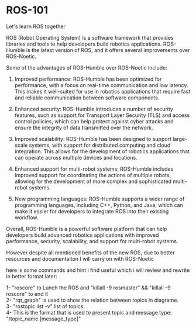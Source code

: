 # ROS-101
Let's learn ROS together

ROS (Robot Operating System) is a software framework that provides libraries and tools to help developers build robotics applications. ROS-Humble is the latest version of ROS, and it offers several improvements over ROS-Noetic.

Some of the advantages of ROS-Humble over ROS-Noetic include:

1. Improved performance: ROS-Humble has been optimized for performance, with a focus on real-time communication and low latency. This makes it well-suited for use in robotics applications that require fast and reliable communication between software components.

2. Enhanced security: ROS-Humble introduces a number of security features, such as support for Transport Layer Security (TLS) and access control policies, which can help protect against cyber attacks and ensure the integrity of data transmitted over the network.

3. Improved scalability: ROS-Humble has been designed to support large-scale systems, with support for distributed computing and cloud integration. This allows for the development of robotics applications that can operate across multiple devices and locations.

4. Enhanced support for multi-robot systems: ROS-Humble includes improved support for coordinating the actions of multiple robots, allowing for the development of more complex and sophisticated multi-robot systems.

5. New programming languages: ROS-Humble supports a wider range of programming languages, including C++, Python, and Java, which can make it easier for developers to integrate ROS into their existing workflow.

Overall, ROS-Humble is a powerful software platform that can help developers build advanced robotics applications with improved performance, security, scalability, and support for multi-robot systems.



However despite all mentioned benefits of the new ROS, due to better resources and documentaiton I will carry on with ROS-Noetic


here is some commands and hint i find useful which i will review and rewrite in better format later:

1- "roscore" to Lunch the ROS and "killall -9 rosmaster" && "killall -9 roscore" to end it <br/>
2- "rqt_graph" is used to show the relation between topics in diagrame. <br/>
3- "rostopic list -v" list of topics. <br/>
4- This is the format that is used to present topic and message type: "/topic_name [message_type]"  <br/>
